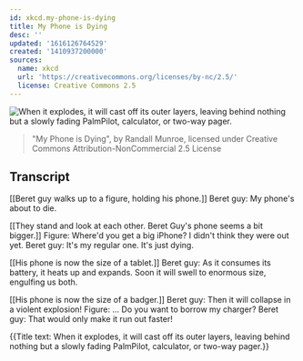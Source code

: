 ```yaml
---
id: xkcd.my-phone-is-dying
title: My Phone is Dying
desc: ''
updated: '1616126764529'
created: '1410937200000'
sources:
  name: xkcd
  url: 'https://creativecommons.org/licenses/by-nc/2.5/'
  license: Creative Commons 2.5
---
```

![When it explodes, it will cast off its outer layers, leaving behind nothing but a slowly fading PalmPilot, calculator, or two-way pager.](https://imgs.xkcd.com/comics/my_phone_is_dying.png)
> "My Phone is Dying", by Randall Munroe, licensed under Creative Commons Attribution-NonCommercial 2.5 License

## Transcript
[[Beret guy walks up to a figure, holding his phone.]]
Beret guy: My phone's about to die.

[[They stand and look at each other. Beret Guy's phone seems a bit bigger.]]
Figure: Where'd you get a big iPhone? I didn't think they were out yet. 
Beret guy: It's my regular one. It's just dying. 

[[His phone is now the size of a tablet.]]
Beret guy: As it consumes its battery, it heats up and expands. Soon it will swell to enormous size, engulfing us both. 

[[His phone is now the size of a badger.]]
Beret guy: Then it will collapse in a violent explosion! 
Figure: ... Do you want to borrow my charger? 
Beret guy: That would only make it run out faster! 

{{Title text: When it explodes, it will cast off its outer layers, leaving behind nothing but a slowly fading PalmPilot, calculator, or two-way pager.}}
